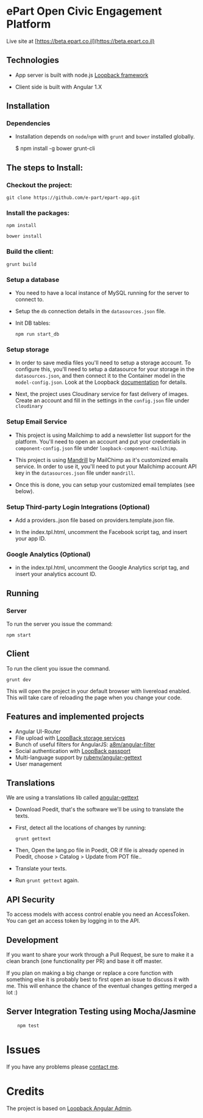 
# ePart Open Civic Engagement Platform

Live site at [https://beta.epart.co.il](https://beta.epart.co.il)
## Technologies

* App server is built with node.js [Loopback framework](https://loopback.io/)

* Client side is built with Angular 1.X

## Installation

### Dependencies

* Installation depends on `node`/`npm` with `grunt` and `bower` installed globally.

    $ npm install -g bower grunt-cli

## The steps to Install: 

### Checkout the project:

    git clone https://github.com/e-part/epart-app.git

### Install the packages:

    npm install
    
    bower install

### Build the client:

    grunt build    

### Setup a database

* You need to have a local instance of MySQL running for the server to connect to.

* Setup the `db` connection details in the `datasources.json` file.

* Init DB tables:

      npm run start_db

### Setup storage

* In order to save media files you'll need to setup a storage account. 
To configure this, you'll need to setup a datasource for your storage in the `datasources.json`, and then connect
it to the Container model in the `model-config.json`.
Look at the Loopback [documentation](https://loopback.io/doc/en/lb2/Storage-component.html) for details.

* Next, the project uses Cloudinary service for fast delivery of images. Create an account and fill in the 
settings in the `config.json` file under `cloudinary`

### Setup Email Service

* This project is using Mailchimp to add a newsletter list support for the platform. 
You'll need to open an account and put your credentials in `component-config.json` file under `loopback-component-mailchimp`.

* This project is using [Mandrill](https://mandrillapp.com) by MailChimp as it's customized emails service. 
In order to use it, you'll need to put your Mailchimp account API key in the `datasources.json` file under `mandrill`.

* Once this is done, you can setup your customized email templates (see below).


### Setup Third-party Login Integrations (Optional)

 * Add a providers.<env>.json file based on providers.template.json file.
 
 * In the index.tpl.html, uncomment the Facebook script tag, and insert your app ID.
 
### Google Analytics (Optional)

 * in the index.tpl.html, uncomment the Google Analytics script tag, and insert your analytics account ID.

## Running


### Server

To run the server you issue the command:

    npm start


## Client

To run the client you issue the command.

    grunt dev

This will open the project in your default browser with livereload enabled.
This will take care of reloading the page when you change your code.

## Features and implemented projects

- Angular UI-Router
- File upload with [LoopBack storage services](https://github.com/strongloop/loopback-component-storage/)
- Bunch of useful filters for AngularJS: [a8m/angular-filter](https://github.com/a8m/angular-filter)
- Social authentication with [LoopBack passport](https://github.com/strongloop/loopback-component-passport/)
- Multi-language support by [rubenv/angular-gettext](https://github.com/rubenv/angular-gettext)
- User management

## Translations

We are using a translations lib called [angular-gettext](https://angular-gettext.rocketeer.be/dev-guide/)
- Download Poedit, that's the software we'll be using to translate the texts.
- First, detect all the locations of changes by running:

      grunt gettext
      
- Then, Open the lang.po file in Poedit, OR if file is already opened in Poedit, choose > Catalog > Update from POT file..
- Translate your texts.
- Run `grunt gettext` again.
    

## API Security

To access models with access control enable you need an AccessToken. You can get an access token by logging in to the API.

## Development

If you want to share your work through a Pull Request, be sure to make it a clean branch (one functionality per PR) and base it off master.

If you plan on making a big change or replace a core function with something else it is probably best to first open an issue to discuss it with me. This will enhance the chance of the eventual changes getting merged a lot :)

## Server Integration Testing using Mocha/Jasmine

        npm test

# Issues

If you have any problems please [contact me](https://github.com/e-part/epart-app/issues/new).

# Credits

The project is based on [Loopback Angular Admin](https://github.com/colmena/colmena).

